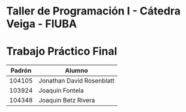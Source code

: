# Taller de Programación I - Cátedra Veiga - FIUBA
# Trabajo Práctico Final

| Padrón | Alumno                    |
|--------|---------------------------|
| 104105 | Jonathan David Rosenblatt |
| 103924 | Joaquín Fontela           |
| 104348 | Joaquin Betz Rivera       |
